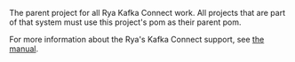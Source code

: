 <!-- Licensed to the Apache Software Foundation (ASF) under one
or more contributor license agreements.  See the NOTICE file
distributed with this work for additional information
regarding copyright ownership.  The ASF licenses this file
to you under the Apache License, Version 2.0 (the
"License"); you may not use this file except in compliance
with the License.  You may obtain a copy of the License at

  http://www.apache.org/licenses/LICENSE-2.0

Unless required by applicable law or agreed to in writing,
software distributed under the License is distributed on an
"AS IS" BASIS, WITHOUT WARRANTIES OR CONDITIONS OF ANY
KIND, either express or implied.  See the License for the
specific language governing permissions and limitations
under the License. -->

The parent project for all Rya Kafka Connect work. All projects that are part 
of that system must use this project's pom as their parent pom.

For more information about the Rya's Kafka Connect support, see 
[the manual](../rya.manual/src/site/markdown/kafka-connect-integration.md). 